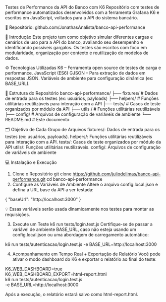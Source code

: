 Testes de Performance da API do Banco com K6
Repositório com testes de performance automatizados desenvolvidos com a ferramenta Grafana K6 e escritos em JavaScript, voltados para a API do sistema bancário.

🔗 Repositório: github.com/JonathasAnalista/banco-api-performance

📌 Introdução
Este projeto tem como objetivo simular diferentes cargas e cenários de uso para a API do banco, avaliando seu desempenho e identificando possíveis gargalos. Os testes são escritos com foco em modularidade, organização por contexto e reutilização de modelos de dados.

⚙️ Tecnologias Utilizadas
K6 – Ferramenta open source de testes de carga e performance.
JavaScript (ES6)
GJSON – Para extração de dados em respostas JSON.
Variáveis de ambiente para configuração dinâmica (ex: BASE_URL).

📁 Estrutura do Repositório
banco-api-performance/
├── fixtures/               # Dados de entrada para os testes (ex: usuários, payloads)
├── helpers/            # Funções utilitárias reutilizáveis para interação com a API
├── tests/              # Casos de teste organizados por módulo da API
├── utils /              # Funções utilitárias reutilizáveis
├── config/        # Arquivos de configuração de variáveis de ambiente
└── README.md           # Este documento

🗂️ Objetivo de Cada Grupo de Arquivos
fixtures/: Dados de entrada para os testes (ex: usuários, payloads).
helpers/: Funções utilitárias reutilizáveis para interação com a API.
tests/: Casos de teste organizados por módulo da API
utils/: Funções utilitárias reutilizáveis.
config/: Arquivos de configuração de variáveis de ambiente

💻 Instalação e Execução
1. Clone o Repositório
git clone https://github.com/juliodelimas/banco-api-performance.git
cd banco-api-performance
2. Configure as Variáveis de Ambiente
Altere o arquivo config.local.json e defina a URL base da API a ser testada:

{
    "baseUrl": "http://localhost:3000"
}

💡 Essas variáveis serão usada dinamicamente nos testes para montar as requisições.

3. Execute um Teste
k6 run tests/login.test.js
Certifique-se de passar a variável de ambiente BASE_URL, caso não esteja usando um config.local.json ou uma abordagem de carregamento automático:

k6 run tests/autenticacao/login.test.js -e BASE_URL=http://localhost:3000

4. Acompanhamento em Tempo Real + Exportação de Relatório
Você pode ativar o modo dashboard do K6 e exportar o relatório ao final do teste:

K6_WEB_DASHBOARD=true \
K6_WEB_DASHBOARD_EXPORT=html-report.html \
k6 run tests/autenticacao/login.test.js \
-e BASE_URL=http://localhost:3000

Após a execução, o relatório estará salvo como html-report.html.
